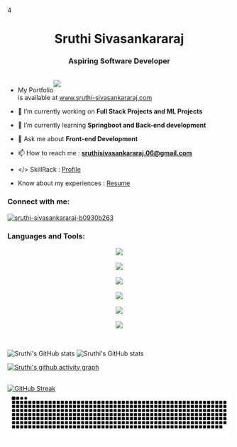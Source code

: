 4<h1 align="center">Sruthi Sivasankararaj</h1>
<h3 align="center">Aspiring Software Developer</h3>
  
<br>    
<img align="right" width="400" src="https://user-images.githubusercontent.com/74038190/221352989-518609ab-b4d1-459e-929f-a08cd2bd9b3c.gif"/>


-  My Portfolio is available at www.sruthi-sivasankararaj.com 

- 🔭 I’m currently working on **Full Stack Projects and ML Projects**

- 🌱 I’m currently learning **Springboot and Back-end development**

- 💬 Ask me about **Front-end Development**

- 📫 How to reach me : **sruthisivasankararaj.06@gmail.com**

- </> SkillRack : <a href="https://www.skillrack.com/faces/resume.xhtml?id=355012&key=fcf4cf60ec6f613a7e65bd685adc1f379a6dc1b8" target="blank">Profile</a>
- Know about my experiences : <a href="https://drive.google.com/file/d/1G8QL9zvsq4eFdlnHcDM4diTJnzkaQqEi/view?usp=drivesdk">Resume</a>


<h3 align="left">Connect with me:</h3>
<p align="left"> 

<a href="https://www.linkedin.com/in/sruthi-sivasankararaj/" target="blank"><img align="center" src="https://raw.githubusercontent.com/rahuldkjain/github-profile-readme-generator/master/src/images/icons/Social/linked-in-alt.svg" alt="sruthi-sivasankararaj-b0930b263" height="30" width="40" /></a>
</p>

<h3 align="left">Languages and Tools:</h3>

<p align="center">
  <a href="https://skillicons.dev">
    <img src="https://skillicons.dev/icons?i=git" />
  </a>
</p>

<p align="center">
  <a href="https://skillicons.dev">
    <img src="https://skillicons.dev/icons?i=c,java,py,cpp" />
  </a>
</p>
<p align="center">
  <a href="https://skillicons.dev">
    <img src="https://skillicons.dev/icons?i=html,css,js,bootstrap,react" />
  </a>
</p>

<p align="center">
  <a href="https://skillicons.dev">
    <img src="https://skillicons.dev/icons?i=spring,php,mysql,mongo,postman" />
  </a>
</p>

<p align="center">
  <a href="https://skillicons.dev">
    <img src="https://skillicons.dev/icons?i=vscode,idea,atom,eclipse" />
  </a>
</p>

<p align="center">
  <a href="https://skillicons.dev">
    <img src="https://skillicons.dev/icons?i=github" />
  </a>
</p>

<br>

![Sruthi's GitHub stats](https://github-readme-stats.vercel.app/api/top-langs?username=2149-sruthi-s&show_icons=true&theme=chartreuse-dark&date_format=j%20M%5B%20Y%5D&type=png) ![Sruthi's GitHub stats](https://github-readme-stats.vercel.app/api?username=2149-sruthi-s&show_icons=true&theme=chartreuse-dark&date_format=j%20M%5B%20Y%5D&type=png)

[![Sruthi's github activity graph](https://github-readme-activity-graph.vercel.app/graph?username=2149-sruthi-s&theme=chartreuse-dark&date_format=j%20M%5B%20Y%5D&type=png)](https://github.com/ashutosh00710/github-readme-activity-graph)

<br>
<a href="https://git.io/streak-stats"><img src="https://github-readme-streak-stats.herokuapp.com?user=2149-SRUTHI-S&theme=chartreuse-dark&date_format=j%20M%5B%20Y%5D&type=png" alt="GitHub Streak" /></a>



<img src="https://raw.githubusercontent.com/platane/snk/output/github-contribution-grid-snake.svg" alt="NA">


<!--
**2149-SRUTHI-S/2149-SRUTHI-S** is a ✨ _special_ ✨ repository because its `README.md` (this file) appears on your GitHub profile.

-->
